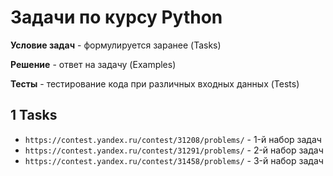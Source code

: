 # Задачи по курсу Python
**Условие задач** - формулируется заранее (Tasks)

**Решение** - ответ на задачу (Examples)

**Тесты** - тестирование кода при различных входных данных (Tests)

## 1 Tasks
* `https://contest.yandex.ru/contest/31208/problems/` - 1-й набор задач
* `https://contest.yandex.ru/contest/31291/problems/` - 2-й набор задач
* `https://contest.yandex.ru/contest/31458/problems/` - 3-й набор задач

